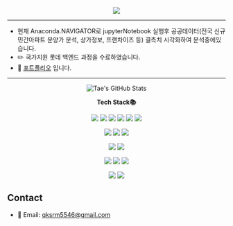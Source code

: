 <p align="center">
  <img src="https://capsule-render.vercel.app/api?type=waving&height=200&color=gradient&text=TAE's%20Github&fontSize=50&fontAlign=50&fontAlignY=40" />
</p>


------------------------------------------------------------
- 현재 Anaconda.NAVIGATOR로 jupyterNotebook 실행후 공공데이터(전국 신규 민간아파트 분양가 분석, 상가정보, 프랜차이즈 등) 결측치 시각화하여 분석중에있습니다.
- ✏️ 국가지원 롯데 백엔드 과정을 수료하였습니다.
- 📝 [포트폴리오](https://github.com/Taeyoung20230727/Project/blob/main/README.md) 입니다.
  
------------------------------------------------------------




<p align="center">
  <img src="https://github-readme-stats.vercel.app/api?username=TaeeeY&show_icons=true&theme=default" alt="Tae's GitHub Stats">
</p>


<p align="center">
  <strong>Tech Stack📚</strong>
</p>


<p align="center">
<img src="https://img.shields.io/badge/Python-3776AB?style=flat&logo=Python&logoColor=white">
<img src="https://img.shields.io/badge/Pandas-150458?style=flat&logo=pandas&logoColor=white">
<img src="https://img.shields.io/badge/Jupyter_Notebook-F37626?style=flat&logo=Jupyter&logoColor=white">
<img src="https://img.shields.io/badge/Anaconda-44A833?style=flat&logo=Anaconda&logoColor=white">
<img src="https://img.shields.io/badge/Seaborn-3776AB?style=flat&logo=Seaborn&logoColor=white">
<img src="https://img.shields.io/badge/Docker-2496ED?style=flat&logo=Docker&logoColor=white">




<p align="center">
<img src="https://img.shields.io/badge/Java-007396?style=flat&logo=Java&logoColor=white">
<img src="https://img.shields.io/badge/Gradle-02303A?style=flat&logo=Gradle&logoColor=white"> 
<img src="https://img.shields.io/badge/myBatis-000000?style=flat&logo=myBatis&logoColor=white">


<p align="center">
<img src="https://img.shields.io/badge/Github-181717?style=flat&logo=GitHub&logoColor=white"> <img src="https://img.shields.io/badge/Git-F05032?style=flat&logo=Git&logoColor=white">

<p align="center">    
<img src="https://img.shields.io/badge/MySQL-4479A1?style=flat&logo=MySQL&logoColor=white"> <img src="https://img.shields.io/badge/MariaDB-003545?style=flat&logo=MariaDB&logoColor=white">
<img src="https://img.shields.io/badge/OracleDB-F80000?style=flat&logo=Oracle&logoColor=white"> 
</p>




  <p align="center">
<img src="https://img.shields.io/badge/Apache-D22128?style=flat&logo=Apache&logoColor=white"> <img src="https://img.shields.io/badge/AWS-232F3E?style=flat&logo=Amazon-AWS&logoColor=white">



## Contact
- 📧 Email: [qksrm5546@gmail.com](mailto:qksrm5546@gmail.com)
